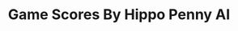 ---
title: Game Scores By Hippo Penny AI
layout: scoredetail
permalink: /meta-score/ninjatown
header:
  teaser: /assets/images/ninjatown.jpg
  video:
    id: LjL_zIyNlRA
    provider: youtube
---
